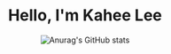 <div align="center">   

  # Hello, I'm Kahee Lee

![Anurag's GitHub stats](https://github-readme-stats.vercel.app/api?username=Tomas1876&&show_icons=true&theme=tokyonight)
  
</div>   

